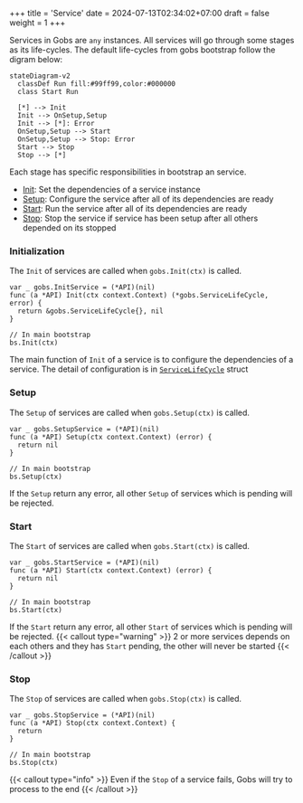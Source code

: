 +++
title = 'Service'
date = 2024-07-13T02:34:02+07:00
draft = false
weight = 1
+++

Services in Gobs are `any` instances. All services will go through some stages as its life-cycles. The default life-cycles from gobs bootstrap follow the digram below:

```mermaid
stateDiagram-v2
  classDef Run fill:#99ff99,color:#000000
  class Start Run

  [*] --> Init
  Init --> OnSetup,Setup
  Init --> [*]: Error
  OnSetup,Setup --> Start
  OnSetup,Setup --> Stop: Error
  Start --> Stop
  Stop --> [*]
```

Each stage has specific responsibilities in bootstrap an service.
- [Init](#initialization): Set the dependencies of a service instance
- [Setup](#setup): Configure the service after all of its dependencies are ready
- [Start](#start): Run the service after all of its dependencies are ready
- [Stop](#stop): Stop the service if service has been setup after all others depended on its stopped

### Initialization

The `Init` of services are called when `gobs.Init(ctx)` is called. 
```golang
var _ gobs.InitService = (*API)(nil)
func (a *API) Init(ctx context.Context) (*gobs.ServiceLifeCycle, error) {
  return &gobs.ServiceLifeCycle{}, nil
}

// In main bootstrap
bs.Init(ctx)
```
The main function of `Init` of a service is to configure the dependencies of a service. The detail of configuration is in [`ServiceLifeCycle`](/docs/reference/service/service-life-cycle) struct

### Setup

The `Setup` of services are called when `gobs.Setup(ctx)` is called.
```golang
var _ gobs.SetupService = (*API)(nil)
func (a *API) Setup(ctx context.Context) (error) {
  return nil
}

// In main bootstrap
bs.Setup(ctx)
```
If the `Setup` return any error, all other `Setup` of services which is pending will be rejected.

### Start

The `Start` of services are called when `gobs.Start(ctx)` is called.
```golang
var _ gobs.StartService = (*API)(nil)
func (a *API) Start(ctx context.Context) (error) {
  return nil
}

// In main bootstrap
bs.Start(ctx)
```
If the `Start` return any error, all other `Start` of services which is pending will be rejected.
{{< callout type="warning" >}}
  2 or more services depends on each others and they has `Start` pending, the other will never be started
{{< /callout >}}

### Stop
The `Stop` of services are called when `gobs.Stop(ctx)` is called.
```golang
var _ gobs.StopService = (*API)(nil)
func (a *API) Stop(ctx context.Context) {
  return
}

// In main bootstrap
bs.Stop(ctx)
```
{{< callout type="info" >}}
  Even if the `Stop` of a service fails, Gobs will try to process to the end
{{< /callout >}}
